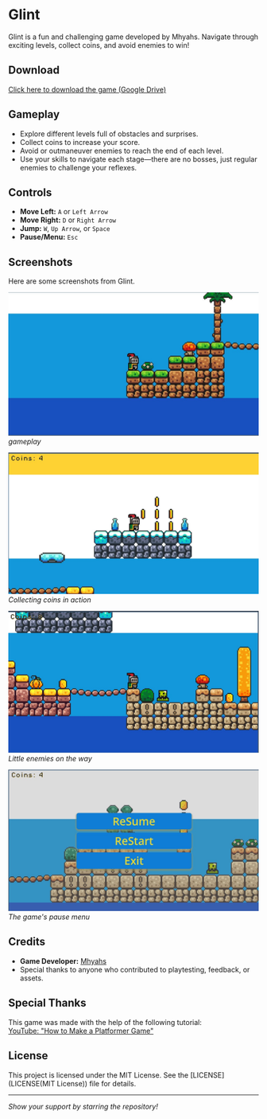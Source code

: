 # Glint

Glint is a fun and challenging game developed by Mhyahs. Navigate through exciting levels, collect coins, and avoid enemies to win!

## Download

[Click here to download the game (Google Drive)](https://drive.google.com/file/d/1nm6_7VpVNTWSbCE5_4-gpdvP2MJcAlYX/view?usp=sharing)

## Gameplay

- Explore different levels full of obstacles and surprises.
- Collect coins to increase your score.
- Avoid or outmaneuver enemies to reach the end of each level.
- Use your skills to navigate each stage—there are no bosses, just regular enemies to challenge your reflexes.

## Controls

- **Move Left:** `A` or `Left Arrow`  
- **Move Right:** `D` or `Right Arrow`  
- **Jump:** `W`, `Up Arrow`, or `Space`  
- **Pause/Menu:** `Esc`  

## Screenshots

Here are some screenshots from Glint.

![Gameplay](assets/screenshots/game_play.jpg)  
*gameplay*

![Collecting Coins](assets/screenshots/collecting_coins.jpg)  
*Collecting coins in action*

![Enemies](assets/screenshots/enemy.jpg)  
*Little enemies on the way*

![Pause Menu](assets/screenshots/pause_menu.jpg)  
*The game's pause menu*

## Credits

- **Game Developer:** [Mhyahs](https://github.com/Mhyahs)
- Special thanks to anyone who contributed to playtesting, feedback, or assets.

## Special Thanks

This game was made with the help of the following tutorial:  
[YouTube: "How to Make a Platformer Game"](https://youtu.be/LOhfqjmasi0?si=SZMFbYXbCzve5R71)

## License

This project is licensed under the MIT License. See the [LICENSE](LICENSE(MIT License)) file for details.

---

*Show your support by starring the repository!*
